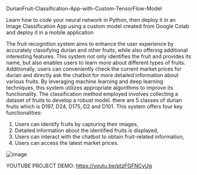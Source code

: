 DurianFruit-Classification-App-with-Custom-TensorFlow-Model


Learn how to code your neural network in Python, then deploy it in an Image Classification App using a custom model created from Google Colab and deploy it in a mobile application 

The fruit recognition system aims to enhance the user experience by accurately classifying durian and other fruits, while also offering additional interesting features. This system not only identifies the fruit and provides its name, but also enables users to learn more about different types of fruits. Additionally, users can conveniently check the current market prices for durian and directly ask the chatbot for more detailed information about various fruits. By leveraging machine learning and deep learning techniques, this system utilizes appropriate algorithms to improve its functionality. The classification method employed involves collecting a dataset of fruits to develop a robust model. there are 5 classes of durian fruits which is D197, D24, D175, D2 and D101.  This system offers four key functionalities:

1) Users can identify fruits by capturing their images,
2) Detailed information about the identified fruits is displayed, 
3) Users can interact with the chatbot to obtain fruit-related information, 
4) Users can access the latest market prices.

![image](https://github.com/zakirzikri12/Fruit_Recognition/assets/80703252/9853c4f1-7951-4404-b960-ee60de584002)

YOUTUBE PROJECT DEMO: https://youtu.be/ptzFGFNCyUg
